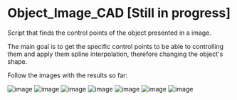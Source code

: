 # Object_Image_CAD [Still in progress]
Script that finds the control points of the object presented in a image.

The main goal is to get the specific control points to be able to controlling them and apply them spline interpolation, therefore changing the object's shape.

Follow the images with the results so far:

![image](https://user-images.githubusercontent.com/52408546/212760620-8f70aa38-130d-4296-abe1-3584a344c184.png)
![image](https://user-images.githubusercontent.com/52408546/212760656-27cd36e2-27a6-440d-918f-83426683dfe0.png)
![image](https://user-images.githubusercontent.com/52408546/212760667-a2182b10-12f5-46c5-a6fa-d85ca32f2244.png)
![image](https://user-images.githubusercontent.com/52408546/212760679-515febd1-5f65-4052-a437-050999751c0e.png)
![image](https://user-images.githubusercontent.com/52408546/212760696-8b6eb3c4-9a6d-44d5-86d1-76f5949098a2.png)
![image](https://user-images.githubusercontent.com/52408546/212760703-472a8bd4-e747-4077-8f88-689928c4f254.png)
![image](https://user-images.githubusercontent.com/52408546/212760718-d0f9ce2b-fbde-4902-abbb-c9667ce891b5.png)
